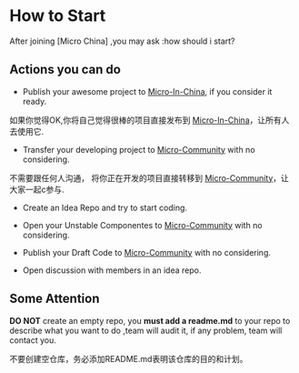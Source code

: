 # How to Start

After joining [Micro China] ,you may ask :how should i start?

## Actions you can do

+ Publish your awesome project to [Micro-In-China](https://github.com/micro-in-cn), if you consider it ready.

如果你觉得OK,你将自己觉得很棒的项目直接发布到 [Micro-In-China](https://github.com/micro-in-cn)，让所有人去使用它.

+ Transfer your developing project to [Micro-Community](https://github.com/micro-community) with no considering. 

不需要跟任何人沟通， 将你正在开发的项目直接转移到 [Micro-Community](https://github.com/micro-community)，让大家一起c参与.

+ Create an Idea Repo and try to start coding.

+ Open your Unstable Componentes to [Micro-Community](https://github.com/micro-community) with no considering.

+ Publish your Draft Code to [Micro-Community](https://github.com/micro-community) with no considering.

+ Open discussion with members in an idea repo.

## Some Attention

**DO NOT** create an empty repo, you **must add a readme.md** to your repo to describe what you want to do ,team will audit it, if any problem, team will contact you.

不要创建空仓库，务必添加README.md表明该仓库的目的和计划。
